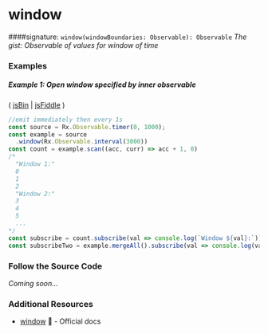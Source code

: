 # window
####signature: `window(windowBoundaries: Observable): Observable`
*The gist: Observable of values for window of time*

### Examples

##### Example 1: Open window specified by inner observable

( [jsBin](http://jsbin.com/jituvajeri/1/edit?js,console) | [jsFiddle](https://jsfiddle.net/btroncone/rmgghg6d/) )

```js
//emit immediately then every 1s
const source = Rx.Observable.timer(0, 1000);
const example = source
  .window(Rx.Observable.interval(3000))
const count = example.scan((acc, curr) => acc + 1, 0)          
/*
  "Window 1:"
  0
  1
  2
  "Window 2:"
  3
  4
  5
  ...
*/
const subscribe = count.subscribe(val => console.log(`Window ${val}:`));
const subscribeTwo = example.mergeAll().subscribe(val => console.log(val));
```

### Follow the Source Code
*Coming soon...*


### Additional Resources
* [window](http://reactivex.io/rxjs/class/es6/Observable.js~Observable.html#instance-method-window) :newspaper: - Official docs